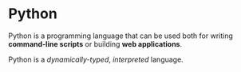 # Python

Python is a programming language that can be used both for writing **command-line scripts** or building **web applications**.

Python is a *dynamically-typed*, *interpreted* language.